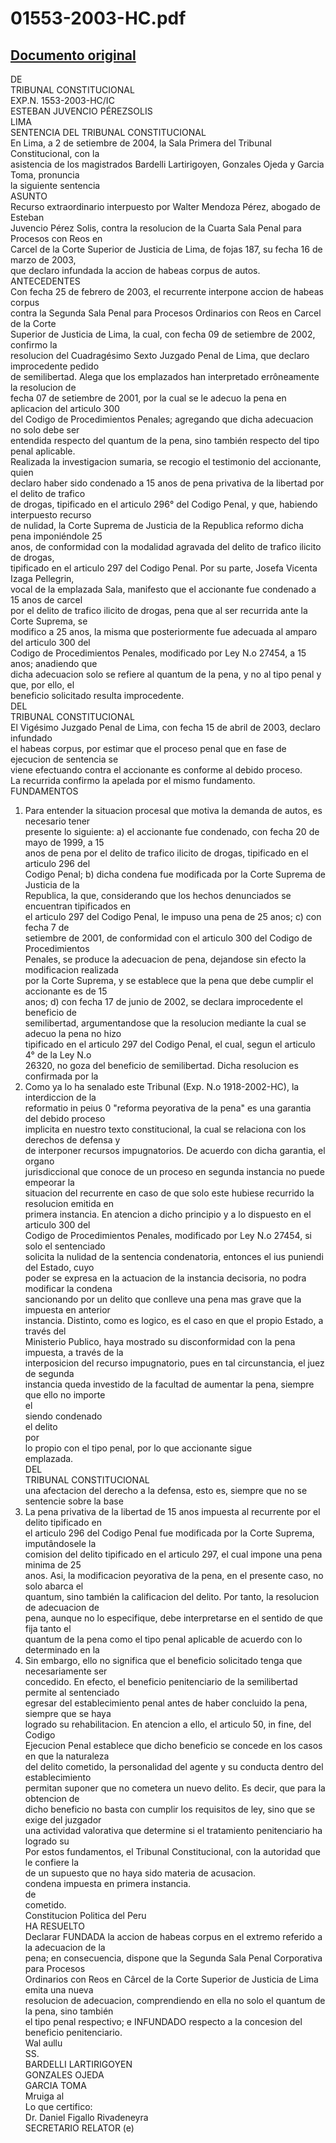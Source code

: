 
01553-2003-HC.pdf
=================
  
[Documento original](https://tc.gob.pe/jurisprudencia/2004/01553-2003-HC.pdf)  
---  
DE  
TRIBUNAL CONSTITUCIONAL  
EXP.N. 1553-2003-HC/IC  
ESTEBAN JUVENCIO PÉREZSOLIS  
LIMA  
SENTENCIA DEL TRIBUNAL CONSTITUCIONAL  
En Lima, a 2 de setiembre de 2004, la Sala Primera del Tribunal Constitucional, con la  
asistencia de los magistrados Bardelli Lartirigoyen, Gonzales Ojeda y Garcia Toma, pronuncia  
la siguiente sentencia  
ASUNTO  
Recurso extraordinario interpuesto por Walter Mendoza Pérez, abogado de Esteban  
Juvencio Pérez Solis, contra la resolucion de la Cuarta Sala Penal para Procesos con Reos en  
Carcel de la Corte Superior de Justicia de Lima, de fojas 187, su fecha 16 de marzo de 2003,  
que declaro infundada la accion de habeas corpus de autos.  
ANTECEDENTES  
Con fecha 25 de febrero de 2003, el recurrente interpone accion de habeas corpus  
contra la Segunda Sala Penal para Procesos Ordinarios con Reos en Carcel de la Corte  
Superior de Justicia de Lima, la cual, con fecha 09 de setiembre de 2002, confirmo la  
resolucion del Cuadragésimo Sexto Juzgado Penal de Lima, que declaro improcedente pedido  
de semilibertad. Alega que los emplazados han interpretado errôneamente la resolucion de  
fecha 07 de setiembre de 2001, por la cual se le adecuo la pena en aplicacion del articulo 300  
del Codigo de Procedimientos Penales; agregando que dicha adecuacion no solo debe ser  
entendida respecto del quantum de la pena, sino también respecto del tipo penal aplicable.  
Realizada la investigacion sumaria, se recogio el testimonio del accionante, quien  
declaro haber sido condenado a 15 anos de pena privativa de la libertad por el delito de trafico  
de drogas, tipificado en el articulo 296° del Codigo Penal, y que, habiendo interpuesto recurso  
de nulidad, la Corte Suprema de Justicia de la Republica reformo dicha pena imponiéndole 25  
anos, de conformidad con la modalidad agravada del delito de trafico ilicito de drogas,  
tipificado en el articulo 297 del Codigo Penal. Por su parte, Josefa Vicenta Izaga Pellegrin,  
vocal de la emplazada Sala, manifesto que el accionante fue condenado a 15 anos de carcel  
por el delito de trafico ilicito de drogas, pena que al ser recurrida ante la Corte Suprema, se  
modifico a 25 anos, la misma que posteriormente fue adecuada al amparo del articulo 300 del  
Codigo de Procedimientos Penales, modificado por Ley N.o 27454, a 15 anos; anadiendo que  
dicha adecuacion solo se refiere al quantum de la pena, y no al tipo penal y que, por ello, el  
beneficio solicitado resulta improcedente.  
DEL  
TRIBUNAL CONSTITUCIONAL  
El Vigésimo Juzgado Penal de Lima, con fecha 15 de abril de 2003, declaro infundado  
el habeas corpus, por estimar que el proceso penal que en fase de ejecucion de sentencia se  
viene efectuando contra el accionante es conforme al debido proceso.  
La recurrida confirmo la apelada por el mismo fundamento.  
FUNDAMENTOS  
1. Para entender la situacion procesal que motiva la demanda de autos, es necesario tener  
presente lo siguiente: a) el accionante fue condenado, con fecha 20 de mayo de 1999, a 15  
anos de pena por el delito de trafico ilicito de drogas, tipificado en el articulo 296 del  
Codigo Penal; b) dicha condena fue modificada por la Corte Suprema de Justicia de la  
Republica, la que, considerando que los hechos denunciados se encuentran tipificados en  
el articulo 297 del Codigo Penal, le impuso una pena de 25 anos; c) con fecha 7 de  
setiembre de 2001, de conformidad con el articulo 300 del Codigo de Procedimientos  
Penales, se produce la adecuacion de pena, dejandose sin efecto la modificacion realizada  
por la Corte Suprema, y se establece que la pena que debe cumplir el accionante es de 15  
anos; d) con fecha 17 de junio de 2002, se declara improcedente el beneficio de  
semilibertad, argumentandose que la resolucion mediante la cual se adecuo la pena no hizo  
tipificado en el articulo 297 del Codigo Penal, el cual, segun el articulo 4° de la Ley N.o  
26320, no goza del beneficio de semilibertad. Dicha resolucion es confirmada por la  
2. Como ya lo ha senalado este Tribunal (Exp. N.o 1918-2002-HC), la interdiccion de la  
reformatio in peius 0 "reforma peyorativa de la pena" es una garantia del debido proceso  
implicita en nuestro texto constitucional, la cual se relaciona con los derechos de defensa y  
de interponer recursos impugnatorios. De acuerdo con dicha garantia, el organo  
jurisdiccional que conoce de un proceso en segunda instancia no puede empeorar la  
situacion del recurrente en caso de que solo este hubiese recurrido la resolucion emitida en  
primera instancia. En atencion a dicho principio y a lo dispuesto en el articulo 300 del  
Codigo de Procedimientos Penales, modificado por Ley N.o 27454, si solo el sentenciado  
solicita la nulidad de la sentencia condenatoria, entonces el ius puniendi del Estado, cuyo  
poder se expresa en la actuacion de la instancia decisoria, no podra modificar la condena  
sancionando por un delito que conlleve una pena mas grave que la impuesta en anterior  
instancia. Distinto, como es logico, es el caso en que el propio Estado, a través del  
Ministerio Publico, haya mostrado su disconformidad con la pena impuesta, a través de la  
interposicion del recurso impugnatorio, pues en tal circunstancia, el juez de segunda  
instancia queda investido de la facultad de aumentar la pena, siempre que ello no importe  
el  
siendo condenado  
el delito  
por  
lo propio con el tipo penal, por lo que accionante sigue  
emplazada.  
DEL  
TRIBUNAL CONSTITUCIONAL  
una afectacion del derecho a la defensa, esto es, siempre que no se sentencie sobre la base  
3. La pena privativa de la libertad de 15 anos impuesta al recurrente por el delito tipificado en  
el articulo 296 del Codigo Penal fue modificada por la Corte Suprema, imputândosele la  
comision del delito tipificado en el articulo 297, el cual impone una pena minima de 25  
anos. Asi, la modificacion peyorativa de la pena, en el presente caso, no solo abarca el  
quantum, sino también la calificacion del delito. Por tanto, la resolucion de adecuacion de  
pena, aunque no lo especifique, debe interpretarse en el sentido de que fija tanto el  
quantum de la pena como el tipo penal aplicable de acuerdo con lo determinado en la  
4. Sin embargo, ello no significa que el beneficio solicitado tenga que necesariamente ser  
concedido. En efecto, el beneficio penitenciario de la semilibertad permite al sentenciado  
egresar del establecimiento penal antes de haber concluido la pena, siempre que se haya  
logrado su rehabilitacion. En atencion a ello, el articulo 50, in fine, del Codigo  
Ejecucion Penal establece que dicho beneficio se concede en los casos en que la naturaleza  
del delito cometido, la personalidad del agente y su conducta dentro del establecimiento  
permitan suponer que no cometera un nuevo delito. Es decir, que para la obtencion de  
dicho beneficio no basta con cumplir los requisitos de ley, sino que se exige del juzgador  
una actividad valorativa que determine si el tratamiento penitenciario ha logrado su  
Por estos fundamentos, el Tribunal Constitucional, con la autoridad que le confiere la  
de un supuesto que no haya sido materia de acusacion.  
condena impuesta en primera instancia.  
de  
cometido.  
Constitucion Politica del Peru  
HA RESUELTO  
Declarar FUNDADA la accion de habeas corpus en el extremo referido a la adecuacion de la  
pena; en consecuencia, dispone que la Segunda Sala Penal Corporativa para Procesos  
Ordinarios con Reos en Cârcel de la Corte Superior de Justicia de Lima emita una nueva  
resolucion de adecuacion, comprendiendo en ella no solo el quantum de la pena, sino también  
el tipo penal respectivo; e INFUNDADO respecto a la concesion del beneficio penitenciario.  
Wal aullu  
SS.  
BARDELLI LARTIRIGOYEN  
GONZALES OJEDA  
GARCIA TOMA  
Mruiga al  
Lo que certifico:  
Dr. Daniel Figallo Rivadeneyra  
SECRETARIO RELATOR (e)